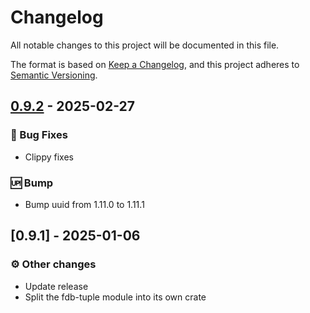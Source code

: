 # Changelog

All notable changes to this project will be documented in this file.

The format is based on [Keep a Changelog](https://keepachangelog.com/en/1.0.0/),
and this project adheres to [Semantic Versioning](https://semver.org/spec/v2.0.0.html).

## [0.9.2] - 2025-02-27

### <!-- 1 -->🐛 Bug Fixes

- Clippy fixes

### <!-- 3 -->🆙 Bump

- Bump uuid from 1.11.0 to 1.11.1

[0.9.2]: https://github.com/foundationdb-rs}/foundationdb-rs/compare/0.9.1..0.9.2

## [0.9.1] - 2025-01-06

### <!-- 4 -->⚙️ Other changes

- Update release
- Split the fdb-tuple module into its own crate


